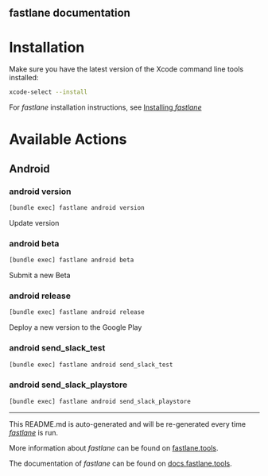 fastlane documentation
----

# Installation

Make sure you have the latest version of the Xcode command line tools installed:

```sh
xcode-select --install
```

For _fastlane_ installation instructions, see [Installing _fastlane_](https://docs.fastlane.tools/#installing-fastlane)

# Available Actions

## Android

### android version

```sh
[bundle exec] fastlane android version
```

Update version

### android beta

```sh
[bundle exec] fastlane android beta
```

Submit a new Beta

### android release

```sh
[bundle exec] fastlane android release
```

Deploy a new version to the Google Play

### android send_slack_test

```sh
[bundle exec] fastlane android send_slack_test
```



### android send_slack_playstore

```sh
[bundle exec] fastlane android send_slack_playstore
```



----

This README.md is auto-generated and will be re-generated every time [_fastlane_](https://fastlane.tools) is run.

More information about _fastlane_ can be found on [fastlane.tools](https://fastlane.tools).

The documentation of _fastlane_ can be found on [docs.fastlane.tools](https://docs.fastlane.tools).
